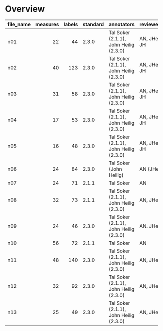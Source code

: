 

# Overview
|file_name|measures|labels|standard|              annotators              | reviewers  |
|---------|-------:|-----:|--------|--------------------------------------|------------|
|n01      |      22|    44|2.3.0   |Tal Soker (2.1.1), John Heilig (2.3.0)|AN, JHei, JH|
|n02      |      40|   123|2.3.0   |Tal Soker (2.1.1), John Heilig (2.3.0)|AN, JHei, JH|
|n03      |      31|    58|2.3.0   |Tal Soker (2.1.1), John Heilig (2.3.0)|AN, JHei, JH|
|n04      |      17|    53|2.3.0   |Tal Soker (2.1.1), John Heilig (2.3.0)|AN, JHei, JH|
|n05      |      16|    48|2.3.0   |Tal Soker (2.1.1), John Heilig (2.3.0)|AN, JHei, JH|
|n06      |      24|    84|2.3.0   |Tal Soker (John Heilig)               |AN (JHei)   |
|n07      |      24|    71|2.1.1   |Tal Soker                             |AN          |
|n08      |      32|    73|2.1.1   |Tal Soker (2.1.1), John Heilig (2.3.0)|AN, JHei    |
|n09      |      24|    46|2.3.0   |Tal Soker (2.1.1), John Heilig (2.3.0)|AN. JHei    |
|n10      |      56|    72|2.1.1   |Tal Soker                             |AN          |
|n11      |      48|   140|2.3.0   |Tal Soker (2.1.1), John Heilig (2.3.0)|AN, JHei    |
|n12      |      32|    92|2.3.0   |Tal Soker (2.1.1), John Heilig (2.3.0)|AN, JHei    |
|n13      |      25|    49|2.3.0   |Tal Soker (2.1.1), John Heilig (2.3.0)|AN, JHei    |
